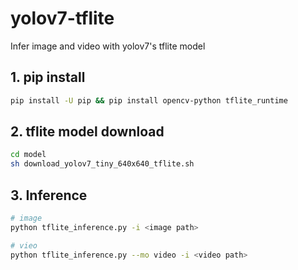 # yolov7-tflite
Infer image and video with yolov7's tflite model

## 1. pip install
```bash
pip install -U pip && pip install opencv-python tflite_runtime
```
## 2. tflite model download
```bash
cd model
sh download_yolov7_tiny_640x640_tflite.sh
```

## 3. Inference
```bash
# image
python tflite_inference.py -i <image path>

# vieo
python tflite_inference.py --mo video -i <video path>
```
